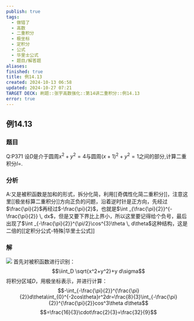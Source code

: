 ```yaml
---
publish: true
tags:
  - 做错了
  - 高数
  - 二重积分
  - 极坐标
  - 定积分
  - 公式
  - 华里士公式
  - 题目/解答题
aliases: 
finished: true
title: 例14.13
created: 2024-10-13 06:58
updated: 2024-10-27 07:21
TARGET DECK: 刷题::张宇高数强化::第14讲二重积分::例14.13
error: true
---
```

## 例14.13
### 题目
Q:P371 设$D$是介于圆周${x}^{2} + {y}^{2} = 4$与圆周${( x + 1) }^{2} + {y}^{2} = 1$之间的部分,计算二重积分$I=$.
### 分析
A:又是被积函数是加和的形式，拆分化简，利用[[奇偶性化简二重积分]]，注意这里[[极坐标算二重积分]]方向正负的问题，沿着逆时针是正方向，先经过$\frac{\pi}{2}$再经过$-\frac{\pi}{2}$，也就是$\int _{\frac{\pi}{2}}^{-\frac{\pi}{2}} \, dx$，但是又要下界比上界小，所以这里要记得给个负号，最后出现了$\int _{-\frac{\pi}{2}}^{\pi/2}\cos^{3}\theta \, d\theta$这种结构，这是二倍的[[定积分公式-特殊|华里士公式]]
### 解
![](https://img.hwenyi.tech/202410271520959.webp)
首先对被积函数进行识别：
$$\iint_D \sqrt{x^2+y^2}+y d\sigma$$
将积分区域$D$，用极坐标表示，并进行计算：
$$-\int_{-\frac{\pi}{2}}^{\frac{\pi}{2}}d\theta\int_{0}^{-2cos\theta}r^2dr=\frac{8}{3}\int_{-\frac{\pi}{2}}^{\frac{\pi}{2}}cos^3\theta d\theta$$
$$=\frac{16}{3}\cdot\frac{2}{3}=\frac{32}{9}$$


